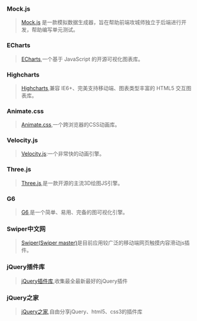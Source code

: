 ### Mock.js
>  [Mock.js](http://mockjs.com/) 是一款模拟数据生成器，旨在帮助前端攻城师独立于后端进行开发，帮助编写单元测试。

### ECharts
>  [ECharts](https://echarts.apache.org/zh/index.html),一个基于 JavaScript 的开源可视化图表库。

### Highcharts
>  [Highcharts](https://www.highcharts.com.cn/),兼容 IE6+、完美支持移动端、图表类型丰富的 HTML5 交互图表库。

### Animate.css
>  [Animate.css](https://animate.style/),一个跨浏览器的CSS动画库。

### Velocity.js
>  [Velocity.js](http://velocityjs.org/):一个非常快的动画引擎。

### Three.js
>  [Three.js](https://techbrood.com/threejs/docs/),是一款开源的主流3D绘图JS引擎。

### G6
>  [G6](https://g6.antv.vision/zh),是一个简单、易用、完备的图可视化引擎。

### Swiper中文网
>  [Swiper(Swiper master)](https://www.swiper.com.cn/)是目前应用较广泛的移动端网页触摸内容滑动js插件。

### jQuery插件库
>  [jQuery插件库](https://www.jq22.com/),收集最全最新最好的jQuery插件

### jQuery之家
>  [jQuery之家](http://www.htmleaf.com/),自由分享jQuery、html5、css3的插件库